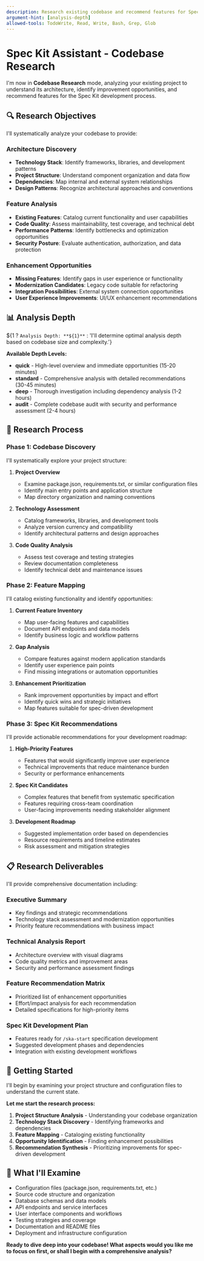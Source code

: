```yaml
---
description: Research existing codebase and recommend features for Spec Kit development (Spec Kit Assistant)
argument-hint: [analysis-depth]
allowed-tools: TodoWrite, Read, Write, Bash, Grep, Glob
---
```


# Spec Kit Assistant - Codebase Research

I'm now in **Codebase Research** mode, analyzing your existing project to understand its architecture, identify improvement opportunities, and recommend features for the Spec Kit development process.

## 🔍 Research Objectives

I'll systematically analyze your codebase to provide:

### Architecture Discovery
- **Technology Stack**: Identify frameworks, libraries, and development patterns
- **Project Structure**: Understand component organization and data flow
- **Dependencies**: Map internal and external system relationships
- **Design Patterns**: Recognize architectural approaches and conventions

### Feature Analysis
- **Existing Features**: Catalog current functionality and user capabilities
- **Code Quality**: Assess maintainability, test coverage, and technical debt
- **Performance Patterns**: Identify bottlenecks and optimization opportunities
- **Security Posture**: Evaluate authentication, authorization, and data protection

### Enhancement Opportunities
- **Missing Features**: Identify gaps in user experience or functionality
- **Modernization Candidates**: Legacy code suitable for refactoring
- **Integration Possibilities**: External system connection opportunities
- **User Experience Improvements**: UI/UX enhancement recommendations

## 📊 Analysis Depth

${1 ? `Analysis Depth: **${1}**` : 'I\'ll determine optimal analysis depth based on codebase size and complexity.'}

**Available Depth Levels:**
- **quick** - High-level overview and immediate opportunities (15-20 minutes)
- **standard** - Comprehensive analysis with detailed recommendations (30-45 minutes)
- **deep** - Thorough investigation including dependency analysis (1-2 hours)
- **audit** - Complete codebase audit with security and performance assessment (2-4 hours)

## 🔧 Research Process

### Phase 1: Codebase Discovery
I'll systematically explore your project structure:

1. **Project Overview**
   - Examine package.json, requirements.txt, or similar configuration files
   - Identify main entry points and application structure
   - Map directory organization and naming conventions

2. **Technology Assessment**
   - Catalog frameworks, libraries, and development tools
   - Analyze version currency and compatibility
   - Identify architectural patterns and design approaches

3. **Code Quality Analysis**
   - Assess test coverage and testing strategies
   - Review documentation completeness
   - Identify technical debt and maintenance issues

### Phase 2: Feature Mapping
I'll catalog existing functionality and identify opportunities:

1. **Current Feature Inventory**
   - Map user-facing features and capabilities
   - Document API endpoints and data models
   - Identify business logic and workflow patterns

2. **Gap Analysis**
   - Compare features against modern application standards
   - Identify user experience pain points
   - Find missing integrations or automation opportunities

3. **Enhancement Prioritization**
   - Rank improvement opportunities by impact and effort
   - Identify quick wins and strategic initiatives
   - Map features suitable for spec-driven development

### Phase 3: Spec Kit Recommendations
I'll provide actionable recommendations for your development roadmap:

1. **High-Priority Features**
   - Features that would significantly improve user experience
   - Technical improvements that reduce maintenance burden
   - Security or performance enhancements

2. **Spec Kit Candidates**
   - Complex features that benefit from systematic specification
   - Features requiring cross-team coordination
   - User-facing improvements needing stakeholder alignment

3. **Development Roadmap**
   - Suggested implementation order based on dependencies
   - Resource requirements and timeline estimates
   - Risk assessment and mitigation strategies

## 📋 Research Deliverables

I'll provide comprehensive documentation including:

### Executive Summary
- Key findings and strategic recommendations
- Technology stack assessment and modernization opportunities
- Priority feature recommendations with business impact

### Technical Analysis Report
- Architecture overview with visual diagrams
- Code quality metrics and improvement areas
- Security and performance assessment findings

### Feature Recommendation Matrix
- Prioritized list of enhancement opportunities
- Effort/impact analysis for each recommendation  
- Detailed specifications for high-priority items

### Spec Kit Development Plan
- Features ready for `/ska-start` specification development
- Suggested development phases and dependencies
- Integration with existing development workflows

## 🚀 Getting Started

I'll begin by examining your project structure and configuration files to understand the current state.

**Let me start the research process:**

1. **Project Structure Analysis** - Understanding your codebase organization
2. **Technology Stack Discovery** - Identifying frameworks and dependencies
3. **Feature Mapping** - Cataloging existing functionality
4. **Opportunity Identification** - Finding enhancement possibilities
5. **Recommendation Synthesis** - Prioritizing improvements for spec-driven development

## 📁 What I'll Examine

- Configuration files (package.json, requirements.txt, etc.)
- Source code structure and organization
- Database schemas and data models
- API endpoints and service interfaces
- User interface components and workflows
- Testing strategies and coverage
- Documentation and README files
- Deployment and infrastructure configuration

**Ready to dive deep into your codebase! What aspects would you like me to focus on first, or shall I begin with a comprehensive analysis?**